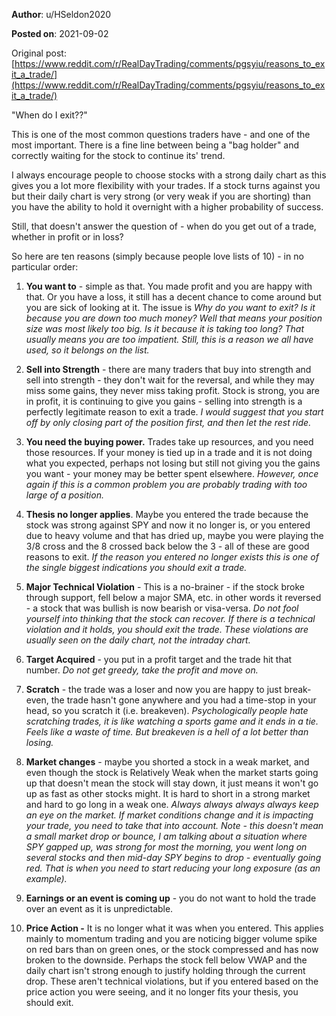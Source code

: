 **Author**: u/HSeldon2020

**Posted on**: 2021-09-02

Original post: [https://www.reddit.com/r/RealDayTrading/comments/pgsyiu/reasons_to_exit_a_trade/](https://www.reddit.com/r/RealDayTrading/comments/pgsyiu/reasons_to_exit_a_trade/)

"When do I exit??"

This is one of the most common questions traders have - and one of the most important.  There is a fine line between being a "bag holder" and correctly waiting for the stock to continue its' trend.  

I always encourage people to choose stocks with a strong daily chart as this gives you a lot more flexibility with your trades.  If a stock turns against you but their daily chart is very strong (or very weak if you are shorting) than you have the ability to hold it overnight with a higher probability of success.

Still, that doesn't answer the question of - when do you get out of a trade, whether in profit or in loss?

So here are ten reasons (simply because people love lists of 10) - in no particular order:

1) **You want to** \- simple as that.  You made profit and you are happy with that.  Or you have a loss, it still has a decent chance to come around but you are sick of looking at it.  The issue is *Why do you want to exit?  Is it because you are down too much money? Well that means your position size was most likely too big.  Is it because it is taking too long? That usually means you are too impatient.  Still, this is a reason we all have used, so it belongs on the list.*

2) **Sell into Strength** \- there are many traders that buy into strength and sell into strength - they don't wait for the reversal, and while they may miss some gains, they never miss taking profit.  Stock is strong, you are in profit, it is continuing to give you gains - selling into strength is a perfectly legitimate reason to exit a trade.  *I would suggest that you start off by only closing part of the position first, and then let the rest ride.*

3) **You need the buying power.** Trades take up resources, and you need those resources.  If your money is tied up in a trade and it is not doing what you expected, perhaps not losing but still not giving you the gains you want - your money may be better spent elsewhere.  *However, once again if this is a common problem you are probably trading with too large of a position.*

4) **Thesis no longer applies**.  Maybe you entered the trade because the stock was strong against SPY and now it no longer is, or you entered due to heavy volume and that has dried up, maybe you were playing the 3/8 cross and the 8 crossed back below the 3 - all of these are good reasons to exit.  *If the reason you entered no longer exists this is one of the single biggest indications you should exit a trade.*

5) **Major Technical Violation** \- This is a no-brainer - if the stock broke through support, fell below a major SMA, etc. in other words it reversed - a stock that was bullish is now bearish or visa-versa.  *Do not fool yourself into thinking that the stock can recover.  If there is a technical violation and it holds, you should exit the trade.  These violations are usually seen on the daily chart, not the intraday chart.*

6) **Target Acquired**  \- you put in a profit target and the trade hit that number. *Do not get greedy, take the profit and move on.*

7) **Scratch** \- the trade was a loser and now you are happy to just break-even, the trade hasn't gone anywhere and you had a time-stop in your head, so you scratch it (i.e. breakeven). *Psychologically people hate scratching trades, it is like watching a sports game and it ends in a tie.  Feels like a waste of time.  But breakeven is a hell of a lot better than losing.*

8) **Market changes** \- maybe you shorted a stock in a weak market, and even though the stock is Relatively Weak when the market starts going up that doesn't mean the stock will stay down, it just means it won't go up as fast as other stocks might.  It is hard to short in a strong market and hard to go long in a weak one.  *Always always always always keep an eye on the market.  If market conditions change and it is impacting your trade, you need to take that into account.  Note - this doesn't mean a small market drop or bounce, I am talking about a situation where SPY gapped up, was strong for most the morning, you went long on several stocks and then mid-day SPY begins to drop - eventually going red.  That is when you need to start reducing your long exposure (as an example).*

9) **Earnings or an event is coming up**  \- you do not want to hold the trade over an event as it is unpredictable.

10) **Price Action -** It is no longer what it was when you entered.  This applies mainly to momentum trading and you are noticing bigger volume spike on red bars than on green ones, or the stock compressed and has now broken to the downside.  Perhaps the stock fell below VWAP and the daily chart isn't strong enough to justify holding through the current drop. These aren't technical violations, but if you entered based on the price action you were seeing, and it no longer fits your thesis, you should exit.
